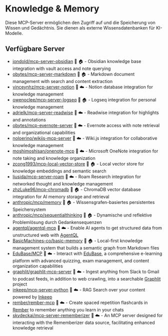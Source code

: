 # Knowledge & Memory

Diese MCP-Server ermöglichen den Zugriff auf und die Speicherung von Wissen und Gedächtnis. Sie dienen als externe Wissensdatenbanken für KI-Modelle.

## Verfügbare Server

- [jondold/mcp-server-obsidian](https://github.com/jondold/mcp-server-obsidian) 📇 🏠 - Obsidian knowledge base integration with vault access and note querying
- [obytes/mcp-server-markdown](https://github.com/obytes/mcp-server-markdown) 🐍 🏠 - Markdown document management with search and content extraction
- [vinceynhz/mcp-server-notion](https://github.com/vinceynhz/mcp-server-notion) 📇 ☁️ - Notion database integration for knowledge management
- [owenoclee/mcp-server-logseq](https://github.com/owenoclee/mcp-server-logseq) 📇 🏠 - Logseq integration for personal knowledge management
- [adrielk/mcp-server-readwise](https://github.com/adrielk/mcp-server-readwise) 🐍 ☁️ - Readwise integration for highlights and annotations
- [obytes/mcp-evernote-server](https://github.com/obytes/mcp-evernote-server) 🐍 ☁️ - Evernote access with note retrieval and organizational capabilities
- [noloerino/wikijs-mcp-server](https://github.com/noloerino/wikijs-mcp-server) 📇 ☁️ - Wiki.js integration for collaborative knowledge management
- [moshimoshisan/onenote-mcp](https://github.com/moshimoshisan/onenote-mcp) 📇 ☁️ - Microsoft OneNote integration for note taking and knowledge organization
- [zcong1993/mcp-local-vector-store](https://github.com/zcong1993/mcp-local-vector-store) 📇 🏠 - Local vector store for knowledge embeddings and semantic search
- [liusida/mcp-server-roam](https://github.com/liusida/mcp-server-roam) 🐍 ☁️ - Roam Research integration for networked thought and knowledge management
- [zhzLuke96/mcp-chromadb](https://github.com/zhzLuke96/mcp-chromadb) 🐍 🏠 - ChromaDB vector database integration for AI memory storage and retrieval
- [anthropic/mcp/memory](https://github.com/anthropic/mcp/tree/main/src/memory) 📇 🏠 - Wissensgrafen-basiertes persistentes Speichersystem
- [anthropic/mcp/sequentialthinking](https://github.com/anthropic/mcp/tree/main/src/sequentialthinking) 📇 🏠 - Dynamische und reflektive Problemlösung durch Gedankensequenzen
- [agentql/agentql-mcp](https://github.com/tinyfish-io/agentql-mcp) 📇 ☁️ - Enable AI agents to get structured data from unstructured web with [AgentQL](https://www.agentql.com/)
- [BasicMachines-co/basic-memory](https://github.com/basicmachines-co/basic-memory) 📇 🏠 - Local-first knowledge management system that builds a semantic graph from Markdown files
- [EduBase/MCP](https://github.com/EduBase/MCP) 📇 ☁️ - Interact with [EduBase](https://www.edubase.net), a comprehensive e-learning platform with advanced quizzing, exam management, and content organization capabilities
- [graphlit/graphlit-mcp-server](https://github.com/graphlit/graphlit-mcp-server) 📇 ☁️ - Ingest anything from Slack to Gmail to podcast feeds, in addition to web crawling, into a searchable [Graphlit](https://www.graphlit.com) project
- [inkeep/mcp-server-python](https://github.com/inkeep/mcp-server-python) 🐍 ☁️ - RAG Search over your content powered by [Inkeep](https://inkeep.com)
- [rember/rember-mcp](https://github.com/rember/rember-mcp) 📇 ☁️ - Create spaced repetition flashcards in [Rember](https://rember.com) to remember anything you learn in your chats
- [skydeckai/mcp-server-rememberizer](https://github.com/skydeckai/mcp-server-rememberizer) 📇 ☁️ - An MCP server designed for interacting with the Rememberizer data source, facilitating enhanced knowledge retrieval 